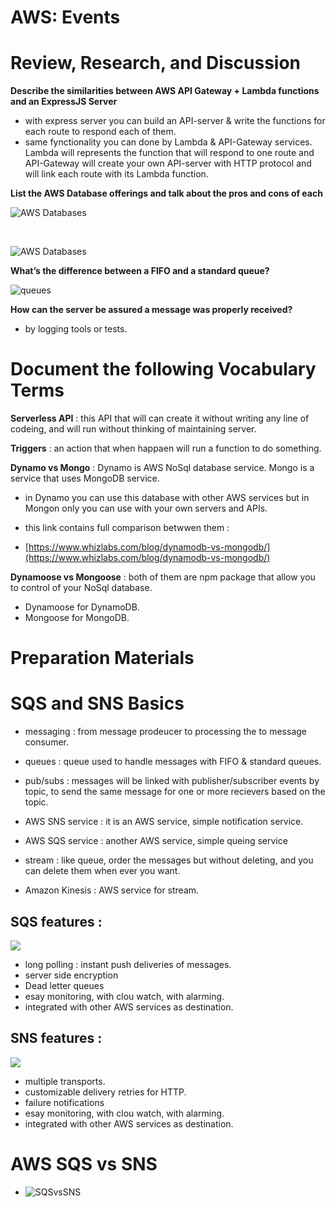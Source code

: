 # AWS: Events

# Review, Research, and Discussion

**Describe the similarities between AWS API Gateway + Lambda functions and an ExpressJS Server**

- with express server you can build an API-server & write the functions for each route to respond each of them.
- same fynctionality you can done by Lambda & API-Gateway services. Lambda will represents the function that will respond to one route and API-Gateway will create your own API-server with HTTP protocol and will link each route with its Lambda function.

**List the AWS Database offerings and talk about the pros and cons of each**

![AWS Databases](https://www.allthingsdistributed.com/images/databases.png)

<br/>

![AWS Databases](https://d2908q01vomqb2.cloudfront.net/887309d048beef83ad3eabf2a79a64a389ab1c9f/2020/02/20/Joining-your-Amazon-RDS-instances-across-A.jpg)

**What’s the difference between a FIFO and a standard queue?**

![queues](https://miro.medium.com/max/1200/1*hUmRcqAz9_M2GZrY-F1TtA.png)

**How can the server be assured a message was properly received?**

- by logging tools or tests.


# Document the following Vocabulary Terms

**Serverless API** : this API that will can create it without writing any line of codeing, and will run without thinking of maintaining server.

**Triggers** : an action that when happaen will run a function to do something.

**Dynamo vs Mongo** : Dynamo is AWS NoSql database service. Mongo is a service that uses MongoDB service.

- in Dynamo you can use this database with other AWS services but in Mongon only you can use with your own servers and APIs.

- this link contains full comparison betwwen them :

- [https://www.whizlabs.com/blog/dynamodb-vs-mongodb/](https://www.whizlabs.com/blog/dynamodb-vs-mongodb/)

**Dynamoose vs Mongoose** : both of them are npm package that allow you to control of your NoSql database.

- Dynamoose for DynamoDB.
- Mongoose for MongoDB.

# Preparation Materials

# SQS and SNS Basics

- messaging : from message prodeucer to processing the to message consumer.

- queues : queue used to handle messages with FIFO & standard queues.

- pub/subs : messages will be linked with publisher/subscriber events by topic, to send the same message for one or more recievers based on the topic.

- AWS SNS service : it is an AWS service, simple notification service.

- AWS SQS service : another AWS service, simple queing service

- stream : like queue, order the messages but without deleting, and you can delete them when ever you want.

- Amazon Kinesis : AWS service for stream.

## SQS features :

![](https://data-flair.training/blogs/wp-content/uploads/sites/2/2018/08/Benefits-of-Amazon-SQS-01-1.jpg)

- long polling : instant push deliveries of messages.
- server side encryption
- Dead letter queues
- esay monitoring, with clou watch, with alarming.
- integrated with other AWS services as destination.

## SNS features :
![](https://data-flair.training/blogs/wp-content/uploads/sites/2/2018/08/SNS-1.png)
- multiple transports.
- customizable delivery retries for HTTP.
- failure notifications
- esay monitoring, with clou watch, with alarming.
- integrated with other AWS services as destination.

# AWS SQS vs SNS

- ![SQSvsSNS](https://miro.medium.com/max/1400/1*DRrTtdyah9NHwR0VCm6MWA.png)